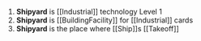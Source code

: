 1. **Shipyard** is [[Industrial]] technology Level 1
2. **Shipyard** is [[BuildingFacility]] for [[Industrial]] cards
3. **Shipyard** is the place where [[Ship]]s [[Takeoff]]
